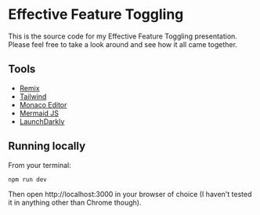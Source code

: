 # Effective Feature Toggling

This is the source code for my Effective Feature Toggling presentation. Please
feel free to take a look around and see how it all came together.

## Tools

- [Remix](https://remix.run/)
- [Tailwind](https://tailwindcss.com/)
- [Monaco Editor](https://microsoft.github.io/monaco-editor/)
- [Mermaid JS](http://mermaid-js.github.io/mermaid/)
- [LaunchDarkly](https://launchdarkly.com/)

## Running locally

From your terminal:

```sh
npm run dev
```

Then open http://localhost:3000 in your browser of choice (I haven't tested it
in anything other than Chrome though).
